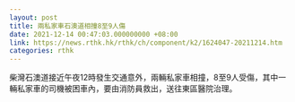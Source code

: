 ```yaml
---
layout: post
title: 兩私家車石澳道相撞8至9人傷
date: 2021-12-14 00:47:03.000000000 +08:00
link: https://news.rthk.hk/rthk/ch/component/k2/1624047-20211214.htm
categories: rthk
---
```


柴灣石澳道接近午夜12時發生交通意外，兩輛私家車相撞，8至9人受傷，其中一輛私家車的司機被困車內，要由消防員救出，送往東區醫院治理。　
